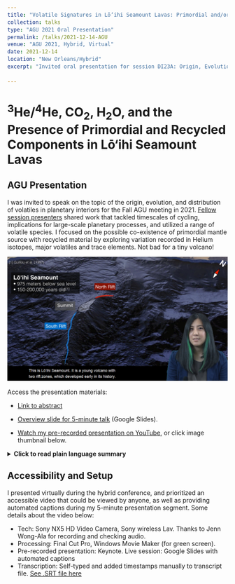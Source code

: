 ```yaml
---
title: "Volatile Signatures in Lō‘ihi Seamount Lavas: Primordial and/or Recycled Origins?"
collection: talks
type: "AGU 2021 Oral Presentation"
permalink: /talks/2021-12-14-AGU
venue: "AGU 2021, Hybrid, Virtual"
date: 2021-12-14
location: "New Orleans/Hybrid"
excerpt: "Invited oral presentation for session DI23A: Origin, Evolution, and Distribution of Volatiles in Planetary Interiors at AGU Fall Meeting 2021"

---
```


# <sup>3</sup>He/<sup>4</sup>He, CO<sub>2</sub>, H<sub>2</sub>O, and the Presence of Primordial and Recycled Components in Lō‘ihi Seamount Lavas

## AGU Presentation

I was invited to speak on the topic of the origin, evolution, and distribution of volatiles in planetary interiors for the Fall AGU meeting in 2021. [Fellow session presenters](https://agu.confex.com/agu/fm21/meetingapp.cgi/Session/132412) shared work that tackled timescales of cycling, implications for large-scale planetary processes, and utilized a range of volatile species. I focused on the possible co-existence of primordial mantle source with recycled material by exploring variation recorded in Helium isotopes, major volatiles and trace elements. Not bad for a tiny volcano!

<a href="https://www.youtube.com/watch?v=3TBok8h8JHc/"><img src="/images/youtube-thumbnail.png" style="width:600px" alt="Thumbnail of YouTube Video showing Google Earth view of Lō‘ihi Seamount, an underwater Hawaiian volcano. Text inset states: Lō‘ihi Seamount: 975 meters below sea level, 150-200,000 years old (with reference to Guillou et al., 1997). Compass direction states that this view is nearly facing towards the North, perhaps 10 degrees to the East. An irregular volcano structure stands out from the rest of the seafloor. The shallowest, slightly flat area is annotated in grey and labeled 'summit'. There is a short, red line emanating from the summit, labeled, 'North Rift'. An even longer blue line emanates to the south from the summit, labeled 'South Rift'. The caption on this screen says, This is Loihi Seamount. It is a young volcano with two rift zones, which developed early in its history. Presenter Thi Truong is visible in corner.">
</a>

Access the presentation materials:

* [Link to abstract](https://agu.confex.com/agu/fm21/meetingapp.cgi/Paper/801111)

* [Overview slide for 5-minute talk](https://docs.google.com/presentation/d/1S_rUXPuMJkGH2WCYNbGvc5jEvwniGmMG/) (Google Slides).

* [Watch my pre-recorded presentation on YouTube](https://www.youtube.com/watch?v=3TBok8h8JHc/), or click image thumbnail below.


<details>
 <summary><b>Click to read plain language summary</b></summary>
 
* Studies of Hawaiian volcanoes contribute valuable insights about Earth processes and mantle evolution, and are fundamental for understanding the construction of the largest volcanoes on terrestrial planets.
* The pre-shield stage exists in every Hawaiian volcano, but is usually blanketed by high volume tholeiitic lava flows which erupt during the main shield stage.
* Submarine Lō‘ihi Seamount represents the elusive pre-shield stage, and has transitioned to early shield-type tholeiitic eruptions.
* Previous studies suggest that Lō‘ihi basaltic glasses have trapped gases with a signature deriving from an ancient, primordial reservoir within the deep mantle.
* The persistence and distribution of this signature is unknown, and its rare signature is easily contaminated by Earth's atmosphere, as well as subducted materials that have been recycled into the mantle.
* We analyzed the chemical composition of deeply erupted glasses to understand the evolution and modification of rare gas signatures at young Lō‘ihi Seamount.
* Our results suggest that tholeiitic shield-type lavas continue to sample the primordial mantle reservoir. This signal does not appear to be diluted even though relative melt volume has increased.
 
   </details>

## Accessibility and Setup

I presented virtually during the hybrid conference, and prioritized an accessible video that could be viewed by anyone, as well as providing automated captions during my 5-minute presentation segment. Some details about the video below:

* Tech: Sony NX5 HD Video Camera, Sony wireless Lav. Thanks to Jenn Wong-Ala for recording and checking audio.
* Processing: Final Cut Pro, Windows Movie Maker (for green screen).
* Pre-recorded presentation: Keynote. Live session: Google Slides with automated captions
* Transcription: Self-typed and added timestamps manually to transcript file. [See .SRT file  here](/files/Loihi-AGU-talk-12-5-2021-corrected-05.srt)

